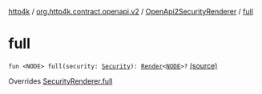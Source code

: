[http4k](../../index.md) / [org.http4k.contract.openapi.v2](../index.md) / [OpenApi2SecurityRenderer](index.md) / [full](./full.md)

# full

`fun <NODE> full(security: `[`Security`](../../org.http4k.contract.security/-security/index.md)`): `[`Render`](../../org.http4k.contract.openapi/-render.md)`<`[`NODE`](full.md#NODE)`>?` [(source)](https://github.com/http4k/http4k/blob/master/http4k-contract/src/main/kotlin/org/http4k/contract/openapi/v2/OpenApi2SecurityRenderer.kt#L11)

Overrides [SecurityRenderer.full](../../org.http4k.contract.openapi/-security-renderer/full.md)

